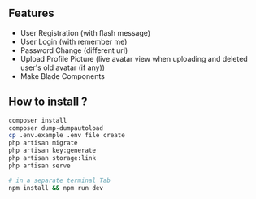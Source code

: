 
## Features
- User Registration (with flash message)
- User Login (with remember me)
- Password Change (different url)
- Upload Profile Picture (live avatar view when uploading and deleted user's old avatar (if any))
- Make Blade Components

## How to install ?
```bash
composer install 
composer dump-dumpautoload
cp .env.example .env file create
php artisan migrate
php artisan key:generate
php artisan storage:link
php artisan serve 

# in a separate terminal Tab 
npm install && npm run dev
```